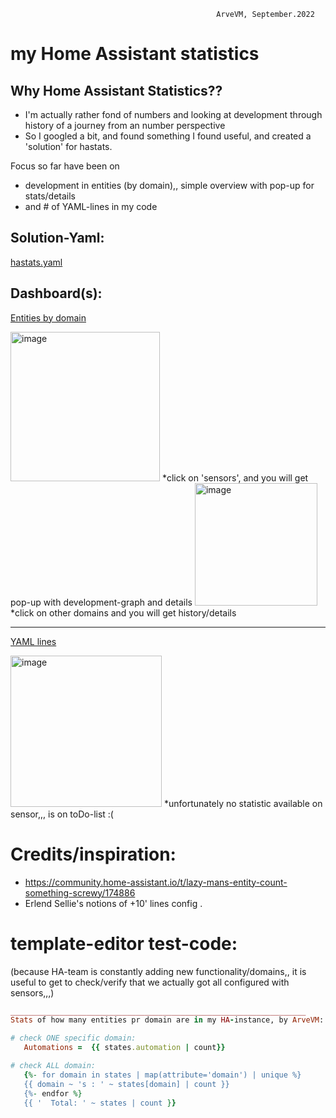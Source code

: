                                                   ArveVM, September.2022
# my Home Assistant statistics


## Why Home Assistant Statistics??  
- I'm actually rather fond of numbers and looking at development through history of a journey from an number perspective
- So I googled a bit, and found something I found useful, and created a 'solution' for hastats.

Focus so far have been on 
- development in entities (by domain),, simple overview with pop-up for stats/details
- and # of YAML-lines in my code


## Solution-Yaml:
[hastats.yaml](hastats.yaml)



## Dashboard(s):
[Entities by domain](https://github.com/ArveVM/HomeAssistantConfig4/blob/master/avm_yaml/dashboard/cards/hastats_entities_by_domain.yaml)

<img width="239" alt="image" src="https://user-images.githubusercontent.com/96014323/193137965-f7cf24ed-00c2-4362-a2ef-79efaee6e442.png">
*click on 'sensors', and you will get pop-up with development-graph and details

<img width="196" alt="image" src="https://user-images.githubusercontent.com/96014323/193138169-866d38a5-88a1-4882-9c95-cc464f0ef478.png">
*click on other domains and you will get history/details

---

[YAML lines](https://github.com/ArveVM/HomeAssistantConfig4/blob/master/avm_yaml/dashboard/cards/hastats_yaml_lines_count.yaml)

<img width="242" alt="image" src="https://user-images.githubusercontent.com/96014323/193139300-3259e7fe-1661-4acc-b3d6-ec6c7a55b10c.png">
 *unfortunately no statistic available on sensor,,, is on toDo-list  :(


# Credits/inspiration:
- https://community.home-assistant.io/t/lazy-mans-entity-count-something-screwy/174886
- Erlend Sellie's notions of +10' lines config
.

# template-editor test-code:
(because HA-team is constantly adding new functionality/domains,, it is useful to get to check/verify that we actually got all configured with sensors,,,)
```ruby
__________________________________________________________________
Stats of how many entities pr domain are in my HA-instance, by ArveVM:

# check ONE specific domain:
   Automations =  {{ states.automation | count}}

# check ALL domain:
   {%- for domain in states | map(attribute='domain') | unique %}
   {{ domain ~ 's : ' ~ states[domain] | count }}
   {%- endfor %}
   {{ '  Total: ' ~ states | count }}     
```


